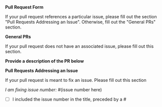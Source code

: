 **Pull Request Form**

If your pull request references a particular issue, please fill out the section "Pull Requests Addressing an Issue".
Otherwise, fill out the "General PRs" section.


**General PRs**

If your pull request does not have an associated issue, please fill out this section.

**Provide a description of the PR below**


**Pull Requests Addressing an Issue**

If your pull request is meant to fix an issue. Please fill out this section

*I am fixing issue number:* #(issue number here)

- [ ] I included the issue number in the title, preceded by a #
